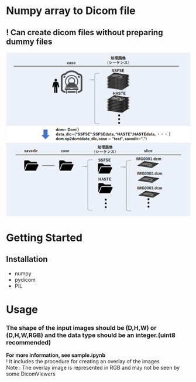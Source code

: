 #  Numpy array to Dicom file

## ! Can create dicom files without preparing dummy files

<img src='png/概要.png' width="800px">

# Getting Started
## Installation
- numpy
- pydicom
- PIL

# Usage 
### The shape of the input images should be (D,H,W) or (D,H,W,RGB) and the data type should be an integer.(uint8 recommended)  
**For more information, see sample.ipynb**  
! It includes the procedure for creating an overlay of the images  
Note : The overlay image is represented in RGB and may not be seen by some DicomViewers  
